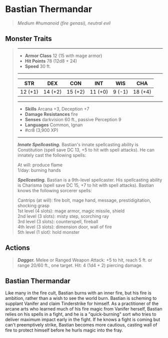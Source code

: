 # Bastian Thermandar
>*Medium #humanoid (fire genasi), neutral evil*
## Monster Traits
>___
>- **Armor Class** 12 (15 with mage armor)
>- **Hit Points** 78 (12d8 + 24)
>- **Speed** 30 ft.
>___
>|STR|DEX|CON|INT|WIS|CHA|
>|:---:|:---:|:---:|:---:|:---:|:---:|
>|12 (+1)|14 (+2)|15 (+2)|11 (+0)|9 (-1)|18 (+4)|
>___
>- **Skills** Arcana +3, Deception +7
>- **Damage Resistances** fire
>- **Senses** darkvision 60 ft., passive Perception 9
>- **Languages** Common, Ignan
>- #cr8 (3,900 XP)
>___
>***Innate Spellcasting.*** Bastian's innate spellcasting ability is Constitution (spell save DC 13, +5 to hit with spell attacks). He can innately cast the following spells:  
>
>At will: produce flame  
>1/day: burning hands  
>
>
>***Spellcasting.*** Bastian is a 9th-level spellcaster. His spellcasting ability is Charisma (spell save DC 15, +7 to hit with spell attacks). Bastian knows the following sorcerer spells:  
>
>Cantrips (at will): fire bolt, mage hand, message, prestidigitation, shocking grasp  
>1st level (4 slots): mage armor, magic missile, shield  
>2nd level (3 slots): misty step, scorching ray  
>3rd level (3 slots): counterspell, fireball  
>4th level (3 slots): dimension door, wall of fire  
>5th level (1 slot): hold monster  
>
## Actions
>***Dagger.*** Melee  or Ranged Weapon Attack: +5 to hit, reach 5 ft. or range 20/60 ft., one target. Hit: 4 (1d4 + 2) piercing damage.
## Bastian Thermandar
Like many in the fire cult, Bastian burns with an inner fire, but his fire is ambition, rather than a wish to see the world burn. Bastian is scheming to supplant Vanifer and claim Tinderstrike for himself.
As a practitioner of the arcane arts who learned much of his fire magic from Vanifer herself, Bastian relies on his spells in a fight, and he is a "quick-burning" sort who tries to deliver maximum impact early in the fight. If he knows a fight is coming but can't preemptively strike, Bastian becomes more cautious, casting wall of fire to protect himself before he hurls magic into the fray.
